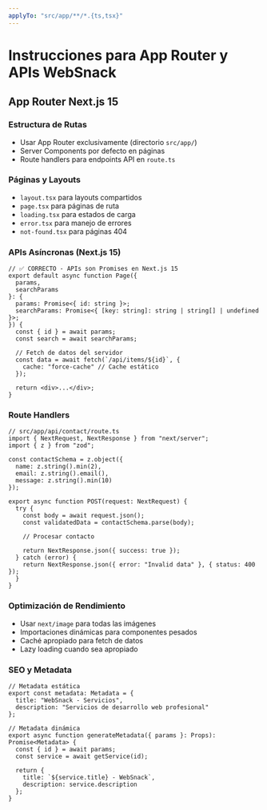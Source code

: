 ```yaml
---
applyTo: "src/app/**/*.{ts,tsx}"
---
```


# Instrucciones para App Router y APIs WebSnack

## App Router Next.js 15

### Estructura de Rutas

- Usar App Router exclusivamente (directorio `src/app/`)
- Server Components por defecto en páginas
- Route handlers para endpoints API en `route.ts`

### Páginas y Layouts

- `layout.tsx` para layouts compartidos
- `page.tsx` para páginas de ruta
- `loading.tsx` para estados de carga
- `error.tsx` para manejo de errores
- `not-found.tsx` para páginas 404

### APIs Asíncronas (Next.js 15)

```tsx
// ✅ CORRECTO - APIs son Promises en Next.js 15
export default async function Page({
  params,
  searchParams
}: {
  params: Promise<{ id: string }>;
  searchParams: Promise<{ [key: string]: string | string[] | undefined }>;
}) {
  const { id } = await params;
  const search = await searchParams;

  // Fetch de datos del servidor
  const data = await fetch(`/api/items/${id}`, {
    cache: "force-cache" // Cache estático
  });

  return <div>...</div>;
}
```

### Route Handlers

```tsx
// src/app/api/contact/route.ts
import { NextRequest, NextResponse } from "next/server";
import { z } from "zod";

const contactSchema = z.object({
  name: z.string().min(2),
  email: z.string().email(),
  message: z.string().min(10)
});

export async function POST(request: NextRequest) {
  try {
    const body = await request.json();
    const validatedData = contactSchema.parse(body);

    // Procesar contacto

    return NextResponse.json({ success: true });
  } catch (error) {
    return NextResponse.json({ error: "Invalid data" }, { status: 400 });
  }
}
```

### Optimización de Rendimiento

- Usar `next/image` para todas las imágenes
- Importaciones dinámicas para componentes pesados
- Caché apropiado para fetch de datos
- Lazy loading cuando sea apropiado

### SEO y Metadata

```tsx
// Metadata estática
export const metadata: Metadata = {
  title: "WebSnack - Servicios",
  description: "Servicios de desarrollo web profesional"
};

// Metadata dinámica
export async function generateMetadata({ params }: Props): Promise<Metadata> {
  const { id } = await params;
  const service = await getService(id);

  return {
    title: `${service.title} - WebSnack`,
    description: service.description
  };
}
```
